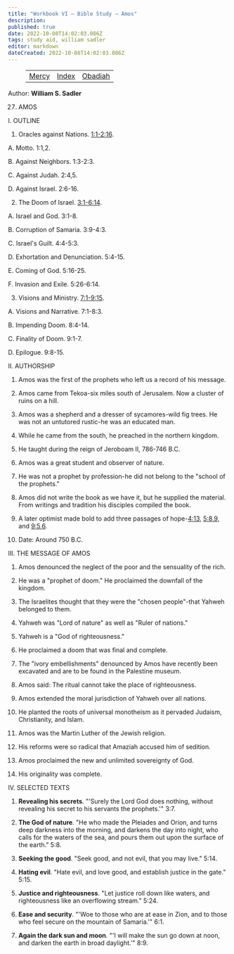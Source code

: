 ```yaml
---
title: "Workbook VI — Bible Study — Amos"
description: 
published: true
date: 2022-10-08T14:02:03.086Z
tags: study aid, william sadler
editor: markdown
dateCreated: 2022-10-08T14:02:03.086Z
---
```


<figure class="table chapter-navigator">
	<table>
		<tbody>
		<tr>
			<td><a href="/en/article/William_S_Sadler/Workbook_6_Bible_Study/Study_1_">Mercy</a></td>
			<td><a href="/en/article/William_S_Sadler/Workbook_6_Bible_Study/Index">Index</a></td>
			<td><a href="/en/article/William_S_Sadler/Workbook_6_Bible_Study/Study_1_">Obadiah</a></td>
		</tr>
		</tbody>
	</table>
</figure>

Author: **William S. Sadler**


27. AMOS

I. OUTLINE

1. Oracles against Nations. [1:1-2:16](/en/Bible/Amos/1#v1).

A. Motto. 1:1,2.

B. Against Neighbors. 1:3-2:3.

C. Against Judah. 2:4,5.

D. Against Israel. 2:6-16.

2. The Doom of Israel. [3:1-6:14](/en/Bible/Amos/3#v1).

A. Israel and God. 3:1-8.

B. Corruption of Samaria. 3:9-4:3.

C. Israel's Guilt. 4:4-5:3.

D. Exhortation and Denunciation. 5:4-15.

E. Coming of God. 5:16-25.

F. Invasion and Exile. 5:26-6:14.

3. Visions and Ministry. [7:1-9:15](/en/Bible/Amos/7#v1).

A. Visions and Narrative. 7:1-8:3.

B. Impending Doom. 8:4-14.

C. Finality of Doom. 9:1-7.

D. Epilogue. 9:8-15.

II. AUTHORSHIP

1. Amos was the first of the prophets who left us a record of his message.

2. Amos came from Tekoa-six miles south of Jerusalem. Now a cluster of ruins on a hill.

3. Amos was a shepherd and a dresser of sycamores-wild fig trees. He was not an untutored rustic-he was an educated man.

4. While he came from the south, he preached in the northern kingdom.

5. He taught during the reign of Jeroboam II, 786-746 B.C.

6. Amos was a great student and observer of nature.

7. He was not a prophet by profession-he did not belong to the "school of the prophets."

8. Amos did not write the book as we have it, but he supplied the material. From writings and tradition his disciples compiled the book.

9. A later optimist made bold to add three passages of hope-[4:13](/en/Bible/Amos/4#v13), [5:8,9](/en/Bible/Amos/5#v8), and [9:5,6](/en/Bible/Amos/9#v5).

10. Date: Around 750 B.C.

III. THE MESSAGE OF AMOS

1. Amos denounced the neglect of the poor and the sensuality of the rich.

2. He was a "prophet of doom." He proclaimed the downfall of the kingdom.

3. The Israelites thought that they were the "chosen people"-that Yahweh belonged to them.

4. Yahweh was "Lord of nature" as well as "Ruler of nations."

5. Yahweh is a "God of righteousness."

6. He proclaimed a doom that was final and complete.

7. The "ivory embellishments" denounced by Amos have recently been excavated and are to be found in the Palestine museum.

8. Amos said: The ritual cannot take the place of righteousness.

9. Amos extended the moral jurisdiction of Yahweh over all nations.

10. He planted the roots of universal monotheism as it pervaded Judaism, Christianity, and Islam.

11. Amos was the Martin Luther of the Jewish religion.

12. His reforms were so radical that Amaziah accused him of sedition.

13. Amos proclaimed the new and unlimited sovereignty of God.

14. His originality was complete.

IV. SELECTED TEXTS

1. **Revealing his secrets**. "'Surely the Lord God does nothing, without revealing his secret to his servants the prophets.'" 3:7.

2. **The God of nature**. "He who made the Pleiades and Orion, and turns deep darkness into the morning, and darkens the day into night, who calls for the waters of the sea, and pours them out upon the surface of the earth." 5:8.

3. **Seeking the good**. "Seek good, and not evil, that you may live." 5:14.

4. **Hating evil**. "Hate evil, and love good, and establish justice in the gate." 5:15.

5. **Justice and righteousness**. "Let justice roll down like waters, and righteousness like an overflowing stream." 5:24.

6. **Ease and security**. "'Woe to those who are at ease in Zion, and to those who feel secure on the mountain of Samaria.'" 6:1.

7. **Again the dark sun and moon**. "'I will make the sun go down at noon, and darken the earth in broad daylight.'" 8:9.


<br>

